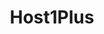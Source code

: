 ---
blog: https://host1plus.com/blog
codehost: https://github.com/https://github.com/host1plus
facebook: https://facebook.com/Host1Plus
linkedin: https://linkedin.com/company/host1plus
logohandle: host1plus
sort: host1plus
title: Host1Plus
twitter: https://x.com/host1plus
website: https://www.host1plus.com/
---